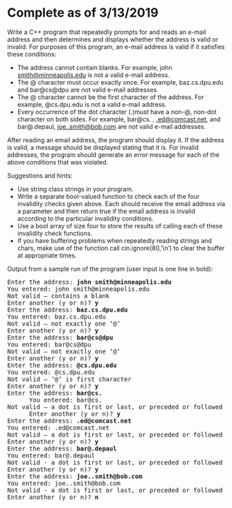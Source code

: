 Complete as of 3/13/2019
===

Write a C++ program that repeatedly prompts for and reads an e-mail address and then determines and displays whether the address is valid or invalid. For purposes of this program, an e-mail address is valid if it satisfies these conditions:

- The address cannot contain blanks. For example, john smith@minneapolis.edu is not a valid e-mail address.
- The @ character must occur exactly once. For example, baz.cs.dpu.edu and bar@cs@dpu are not valid e-mail addresses.
- The @ character cannot be the first character of the address. For example, @cs.dpu.edu is not a valid e-mail address.
- Every occurrence of the dot character (.)must have a non-@, non-dot character on both sides. For example, bar@cs. , .ed@comcast.net, and bar@.depaul, joe..smith@bob.com are not valid e-mail addresses.

After reading an email address, the program should display it. If the address is valid, a message should be displayed stating that it is. For invalid addresses, the program should generate an error message for each of the above conditions that was violated. 
 
Suggestions and hints:

- Use string class strings in your program. 
- Write a separate bool-valued function to check each of the four invalidity checks given above. Each should receive the email address via a parameter and then return true if the email address is invalid according to the particular invalidity conditions. 
- Use a bool array of size four to store the results of calling each of these invalidity check functions.
- If you have buffering problems when repeatedly reading strings and chars, make use of the function call cin.ignore(80,’\n’) to clear the buffer at appropriate times.

Output from a sample run of the program (user input is one line in bold):

<pre>Enter the address: <b>john smith@minneapolis.edu</b>
You entered: john smith@minneapolis.edu  
Not valid – contains a blank
Enter another (y or n)? <b>y</b>
Enter the address: <b>baz.cs.dpu.edu</b>
You entered: baz.cs.dpu.edu
Not valid – not exactly one ‘@’
Enter another (y or n)? <b>y</b>
Enter the address: <b>bar@cs@dpu</b>
You entered: bar@cs@dpu
Not valid – not exactly one ‘@’
Enter another (y or n)? <b>y</b>
Enter the address: <b>@cs.dpu.edu</b>
You entered: @cs.dpu.edu
Not valid – ‘@’ is first character
Enter another (y or n)? <b>y</b>
Enter the address: <b>bar@cs.</b>
      You entered: bar@cs.
Not valid – a dot is first or last, or preceded or followed by @ or .
      Enter another (y or n)? <b>y</b>
Enter the address: <b>.ed@comcast.net</b>
You entered: .ed@comcast.net
Not valid – a dot is first or last, or preceded or followed by @ or .
Enter another (y or n)? <b>y</b>
Enter the address: <b>bar@.depaul</b>
You entered: bar@.depaul
Not valid - a dot is first or last, or preceded or followed by @ or .
Enter another (y or n)? <b>y</b>
Enter the address: <b>joe..smith@bob.com</b>
You entered: joe..smith@bob.com
Not valid - a dot is first or last, or preceded or followed by @ or .
Enter another (y or n)? <b>n</b></pre>
